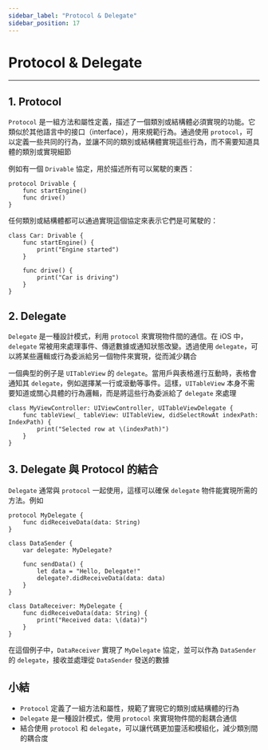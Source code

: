 ```yaml
---
sidebar_label: "Protocol & Delegate"
sidebar_position: 17
---
```


# Protocol & Delegate

---

## 1. Protocol

`Protocol` 是一組方法和屬性定義，描述了一個類別或結構體必須實現的功能。它類似於其他語言中的接口（interface），用來規範行為。通過使用 `protocol`，可以定義一些共同的行為，並讓不同的類別或結構體實現這些行為，而不需要知道具體的類別或實現細節

例如有一個 `Drivable` 協定，用於描述所有可以駕駛的東西：

```
protocol Drivable {
    func startEngine()
    func drive()
}
```

任何類別或結構體都可以通過實現這個協定來表示它們是可駕駛的：

```
class Car: Drivable {
    func startEngine() {
        print("Engine started")
    }
    
    func drive() {
        print("Car is driving")
    }
}
```

## 2. Delegate

`Delegate` 是一種設計模式，利用 `protocol` 來實現物件間的通信。在 iOS 中，`delegate` 常被用來處理事件、傳遞數據或通知狀態改變。透過使用 `delegate`，可以將某些邏輯或行為委派給另一個物件來實現，從而減少耦合

一個典型的例子是 `UITableView` 的 `delegate`。當用戶與表格進行互動時，表格會通知其 `delegate`，例如選擇某一行或滾動等事件。這樣，`UITableView` 本身不需要知道或關心具體的行為邏輯，而是將這些行為委派給了 `delegate` 來處理

```
class MyViewController: UIViewController, UITableViewDelegate {
    func tableView(_ tableView: UITableView, didSelectRowAt indexPath: IndexPath) {
        print("Selected row at \(indexPath)")
    }
}
```

## 3. Delegate 與 Protocol 的結合

`Delegate` 通常與 `protocol` 一起使用，這樣可以確保 `delegate` 物件能實現所需的方法。例如

```
protocol MyDelegate {
    func didReceiveData(data: String)
}

class DataSender {
    var delegate: MyDelegate?
    
    func sendData() {
        let data = "Hello, Delegate!"
        delegate?.didReceiveData(data: data)
    }
}

class DataReceiver: MyDelegate {
    func didReceiveData(data: String) {
        print("Received data: \(data)")
    }
}
```

在這個例子中，`DataReceiver` 實現了 `MyDelegate` 協定，並可以作為 `DataSender` 的 `delegate`，接收並處理從 `DataSender` 發送的數據

## 小結

- `Protocol` 定義了一組方法和屬性，規範了實現它的類別或結構體的行為
- `Delegate` 是一種設計模式，使用 `protocol` 來實現物件間的鬆耦合通信
- 結合使用 `protocol` 和 `delegate`，可以讓代碼更加靈活和模組化，減少類別間的耦合度